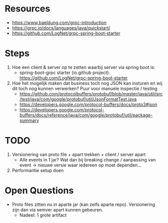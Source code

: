 # Resources
- https://www.baeldung.com/grpc-introduction
- https://grpc.io/docs/languages/java/quickstart/
- https://github.com/LogNet/grpc-spring-boot-starter

# Steps
1. Hoe een client & server op te zetten waarbij server via spring boot is:
    - spring-boot-grpc starter (io.github project): https://github.com/LogNet/grpc-spring-boot-starter
2. Hoe het mogelijk maken dat business toch nog JSON kan insturen en wij dit toch nog kunnen verwerken? Puur voor manuele inspectie / testing
    - https://github.com/protocolbuffers/protobuf/blob/master/java/util/src/test/java/com/google/protobuf/util/JsonFormatTest.java
    - https://developers.google.com/protocol-buffers/docs/proto3#json
    - https://developers.google.com/protocol-buffers/docs/reference/java/com/google/protobuf/util/package-summary

# TODO
1. Versionering van proto file + apart trekken + client / server apart
    - Alle events in 1 jar? Wat dan bij breaking change / aanpassing van event -> nieuwe versie waar iedereen op moet dependen...
1. Performantie setup doen

# Open Questions
- Proto files zitten nu in aparte jar (kan zelfs aparte repo). Versionering zijn dan via semver apart kunnen gebeuren.
    - Nadeel: 1 grote artifact